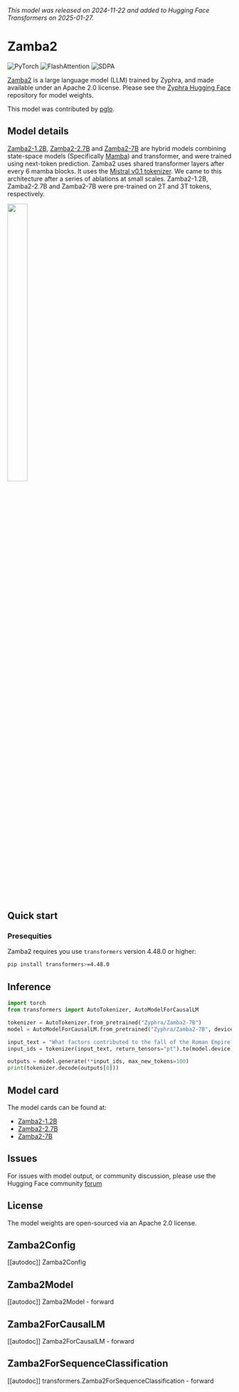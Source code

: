 <!--Copyright 2024 The HuggingFace Team. All rights reserved.

Licensed under the Apache License, Version 2.0 (the "License"); you may not use this file except in compliance with
the License. You may obtain a copy of the License at

http://www.apache.org/licenses/LICENSE-2.0

Unless required by applicable law or agreed to in writing, software distributed under the License is distributed on
an "AS IS" BASIS, WITHOUT WARRANTIES OR CONDITIONS OF ANY KIND, either express or implied. See the License for the
specific language governing permissions and limitations under the License.

⚠️ Note that this file is in Markdown but contain specific syntax for our doc-builder (similar to MDX) that may not be
rendered properly in your Markdown viewer.

-->
*This model was released on 2024-11-22 and added to Hugging Face Transformers on 2025-01-27.*
# Zamba2

<div class="flex flex-wrap space-x-1">
<img alt="PyTorch" src="https://img.shields.io/badge/PyTorch-DE3412?style=flat&logo=pytorch&logoColor=white">
<img alt="FlashAttention" src="https://img.shields.io/badge/%E2%9A%A1%EF%B8%8E%20FlashAttention-eae0c8?style=flat">
<img alt="SDPA" src="https://img.shields.io/badge/SDPA-DE3412?style=flat&logo=pytorch&logoColor=white">
</div>

[Zamba2](https://huggingface.co/papers/2411.15242) is a large language model (LLM) trained by Zyphra, and made available under an Apache 2.0 license. Please see the [Zyphra Hugging Face](https://huggingface.co/collections/zyphra/) repository for model weights.

This model was contributed by [pglo](https://huggingface.co/pglo).


## Model details

[Zamba2-1.2B](https://www.zyphra.com/post/zamba2-mini), [Zamba2-2.7B](https://www.zyphra.com/post/zamba2-small) and [Zamba2-7B](https://www.zyphra.com/post/zamba2-7b) are hybrid models combining state-space models (Specifically [Mamba](https://github.com/state-spaces/mamba)) and transformer, and were trained using next-token prediction. Zamba2 uses shared transformer layers after every 6 mamba blocks. It uses the [Mistral v0.1 tokenizer](https://huggingface.co/mistralai/Mistral-7B-v0.1). We came to this architecture after a series of ablations at small scales. Zamba2-1.2B, Zamba2-2.7B and Zamba2-7B were pre-trained on 2T and 3T tokens, respectively.

<img src=https://github.com/user-attachments/assets/c2cff209-b901-483c-87aa-774b82a0769f width=30% height=40% />

## Quick start


### Presequities

Zamba2 requires you use `transformers` version 4.48.0 or higher:
```bash
pip install transformers>=4.48.0
```

## Inference

```python
import torch
from transformers import AutoTokenizer, AutoModelForCausalLM

tokenizer = AutoTokenizer.from_pretrained("Zyphra/Zamba2-7B")
model = AutoModelForCausalLM.from_pretrained("Zyphra/Zamba2-7B", device_map="auto", dtype=torch.bfloat16)

input_text = "What factors contributed to the fall of the Roman Empire?"
input_ids = tokenizer(input_text, return_tensors="pt").to(model.device)

outputs = model.generate(**input_ids, max_new_tokens=100)
print(tokenizer.decode(outputs[0]))
```


## Model card

The model cards can be found at:
* [Zamba2-1.2B](https://huggingface.co/Zyphra/Zamba2-1.2B)
* [Zamba2-2.7B](https://huggingface.co/Zyphra/Zamba2-2.7B)
* [Zamba2-7B](https://huggingface.co/Zyphra/Zamba2-7B)


## Issues
For issues with model output, or community discussion, please use the Hugging Face community [forum](https://huggingface.co/Zyphra/Zamba2-7B/discussions)


## License

The model weights are open-sourced via an Apache 2.0 license.


## Zamba2Config

[[autodoc]] Zamba2Config


## Zamba2Model

[[autodoc]] Zamba2Model
    - forward


## Zamba2ForCausalLM

[[autodoc]] Zamba2ForCausalLM
    - forward


## Zamba2ForSequenceClassification

[[autodoc]] transformers.Zamba2ForSequenceClassification
    - forward

